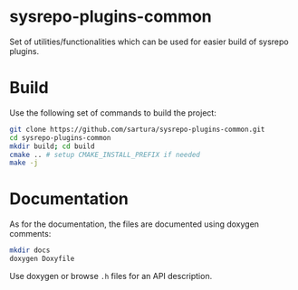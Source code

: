 # sysrepo-plugins-common
Set of utilities/functionalities which can be used for easier build of sysrepo plugins.

# Build
Use the following set of commands to build the project:
```sh
git clone https://github.com/sartura/sysrepo-plugins-common.git
cd sysrepo-plugins-common
mkdir build; cd build
cmake .. # setup CMAKE_INSTALL_PREFIX if needed
make -j
```

# Documentation
As for the documentation, the files are documented using doxygen comments:
```sh
mkdir docs
doxygen Doxyfile
```
Use doxygen or browse ```.h``` files for an API description.